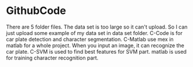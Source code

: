 # GithubCode
There are 5 folder files. The data set is too large so it can't upload.
So I can just upload some example of my data set in data set folder.
C-Code is for car plate detection and character segmentation.
C-Matlab use mex in matlab for a whole project. When you input an image, it can recognize the car plate.
C-SVM is used to find best features for SVM part.
matlab is used for training character recognition part.
